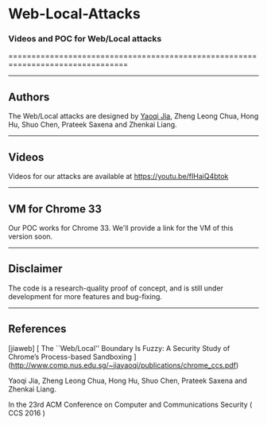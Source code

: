 # Web-Local-Attacks
### Videos and POC for Web/Local attacks 
================================================================================

--------------------------------------------------------------------------------
Authors
--------------------------------------------------------------------------------

The Web/Local attacks are designed by [Yaoqi Jia], Zheng Leong Chua, Hong Hu, 
Shuo Chen, Prateek Saxena and Zhenkai Liang.

--------------------------------------------------------------------------------
Videos
--------------------------------------------------------------------------------

Videos for our attacks are available at https://youtu.be/fIHaiQ4btok

--------------------------------------------------------------------------------
VM for Chrome 33
--------------------------------------------------------------------------------

Our POC works for Chrome 33. We'll provide a link for the VM of this version soon.

--------------------------------------------------------------------------------
Disclaimer
--------------------------------------------------------------------------------

The code is a research-quality proof of concept, and is still under development for more features and bug-fixing.

--------------------------------------------------------------------------------
References
--------------------------------------------------------------------------------

\[jiaweb] [
The ``Web/Local'' Boundary Is Fuzzy: A Security Study of Chrome’s Process-based Sandboxing
] (http://www.comp.nus.edu.sg/~jiayaoqi/publications/chrome_ccs.pdf)

  Yaoqi Jia, Zheng Leong Chua, Hong Hu, Shuo Chen, Prateek Saxena and Zhenkai Liang. 
  
  In the 23rd ACM Conference on Computer and Communications Security ( CCS 2016 )

[Yaoqi Jia]: http://www.comp.nus.edu.sg/~jiayaoqi/

